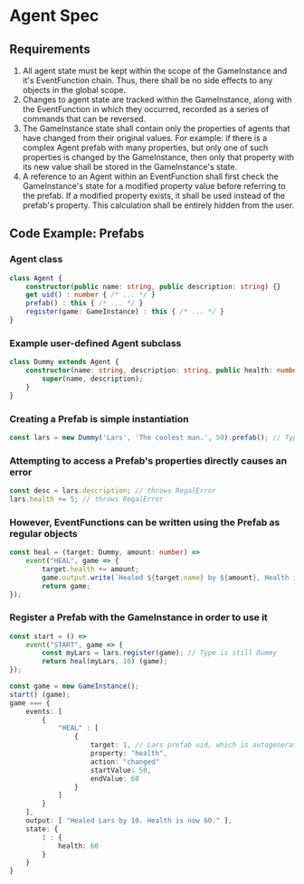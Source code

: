 # Agent Spec

## Requirements
1. All agent state must be kept within the scope of the GameInstance and it's EventFunction chain. Thus, there shall be no side effects to any objects in the global scope.
2. Changes to agent state are tracked within the GameInstance, along with the EventFunction in which they occurred, recorded as a series of commands that can be reversed.
3. The GameInstance state shall contain only the properties of agents that have changed from their original values. For example: if there is a complex Agent prefab with many properties, but only one of such properties is changed by the GameInstance, then only that property with its new value shall be stored in the GameInstance's state.
4. A reference to an Agent within an EventFunction shall first check the GameInstance's state for a modified property value before referring to the prefab. If a modified property exists, it shall be used instead of the prefab's property. This calculation shall be entirely hidden from the user.


## Code Example: Prefabs

### Agent class
```ts
class Agent {
    constructor(public name: string, public description: string) {}
    get uid() : number { /* ... */ }
    prefab() : this { /* ... */ }
    register(game: GameInstance) : this { /* ... */ }
}
```

### Example user-defined Agent subclass
```ts
class Dummy extends Agent {
    constructor(name: string, description: string, public health: number) {
        super(name, description);
    }
}
```

### Creating a Prefab is simple instantiation
```ts
const lars = new Dummy('Lars', 'The coolest man.', 50).prefab(); // Type is still Dummy
```

### Attempting to access a Prefab's properties directly causes an error
```ts
const desc = lars.description; // throws RegalError
lars.health += 5; // throws RegalError
```

### However, EventFunctions can be written using the Prefab as regular objects
```ts
const heal = (target: Dummy, amount: number) => 
    event("HEAL", game => {
        target.health += amount;
        game.output.write(`Healed ${target.name} by ${amount}, Health is now ${target.health}.`);
        return game;
});
```

### Register a Prefab with the GameInstance in order to use it
```ts
const start = () =>
    event("START", game => {
        const myLars = lars.register(game); // Type is still Dummy
        return heal(myLars, 10) (game);
});

const game = new GameInstance();
start() (game);
game === {
    events: [ 
        { 
            "HEAL" : [
                {
                    target: 1, // Lars prefab uid, which is autogenerated
                    property: "health",
                    action: "changed"
                    startValue: 50,
                    endValue: 60
                }
            ] 
        } 
    ],
    output: [ "Healed Lars by 10. Health is now 60." ],
    state: {
        1 : {
            health: 60
        }
    }
}
```